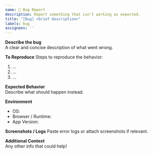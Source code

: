 ```yaml
---
name: 🐛 Bug Report
description: Report something that isn't working as expected.
title: "[Bug] <brief description>"
labels: bug
assignees: ''
---
```


**Describe the bug**  
A clear and concise description of what went wrong.

**To Reproduce**
Steps to reproduce the behavior:
1. ...
2. ...
3. ...

**Expected Behavior**  
Describe what should happen instead.

**Environment**
- OS:
- Browser / Runtime:
- App Version:

**Screenshots / Logs**
Paste error logs or attach screenshots if relevant.

**Additional Context**  
Any other info that could help!

